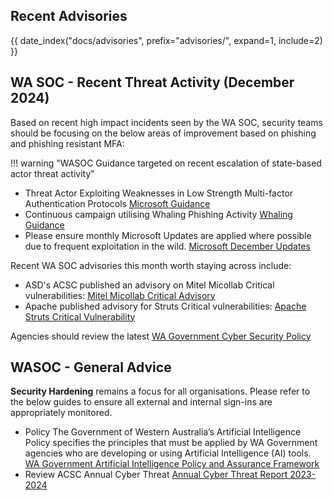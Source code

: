 ## Recent Advisories

{{ date_index("docs/advisories", prefix="advisories/", expand=1, include=2) }}

## WA SOC - Recent Threat Activity (December 2024)

Based on recent high impact incidents seen by the WA SOC, security teams should be focusing on the below areas of improvement based on phishing and phishing resistant MFA:

!!! warning "WASOC Guidance targeted on recent escalation of state-based actor threat activity"

- Threat Actor Exploiting Weaknesses in Low Strength Multi-factor Authentication Protocols [Microsoft Guidance](https://learn.microsoft.com/en-us/entra/identity/authentication/concept-authentication-strengths#built-in-authentication-strengths)
- Continuous campaign utilising Whaling Phishing Activity [Whaling Guidance](https://www.crowdstrike.com/en-us/cybersecurity-101/social-engineering/whaling-attack/)
- Please ensure monthly Microsoft Updates are applied where possible due to frequent exploitation in the wild. [Microsoft December Updates](https://soc.cyber.wa.gov.au/advisories/20241211001-Microsoft-December-Updates/)

Recent WA SOC advisories this month worth staying across include:

- ASD's ACSC published an advisory on Mitel Micollab Critical vulnerabilities: [Mitel Micollab Critical Advisory](https://soc.cyber.wa.gov.au/advisories/20241209001-Mitel-Micollab-Critical-Advisory/#overview)
- Apache published advisory for Struts Critical vulnerabilities: [Apache Struts Critical Vulnerability](https://soc.cyber.wa.gov.au/advisories/20241213002-Apache-Struts-Critical-Vulnerability)


Agencies should review the latest [WA Government Cyber Security Policy](https://www.wa.gov.au/government/publications/2024-wa-government-cyber-security-policy)

## WASOC - General Advice

**Security Hardening** remains a focus for all organisations. Please refer to the below guides to ensure all external and internal sign-ins are appropriately monitored.

- Policy The Government of Western Australia’s Artificial Intelligence Policy specifies the principles that must be applied by WA Government agencies who are developing or using Artificial Intelligence (AI) tools. [WA Government Artificial Intelligence Policy and Assurance Framework](https://www.wa.gov.au/government/publications/wa-government-artificial-intelligence-policy-and-assurance-framework)
- Review ACSC Annual Cyber Threat [Annual Cyber Threat Report 2023-2024](https://www.cyber.gov.au/about-us/view-all-content/reports-and-statistics/annual-cyber-threat-report-2023-2024)
